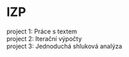 # IZP
project 1: Práce s textem \
project 2: Iterační výpočty \
project 3: Jednoduchá shluková analýza 
